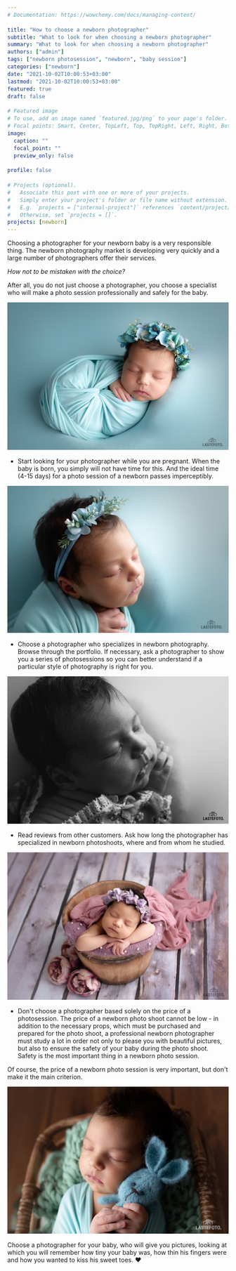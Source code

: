 ```yaml
---
# Documentation: https://wowchemy.com/docs/managing-content/

title: "How to choose a newborn photographer"
subtitle: "What to look for when choosing a newborn photographer"
summary: "What to look for when choosing a newborn photographer"
authors: ["admin"]
tags: ["newborn photosession", "newborn", "baby session"]
categories: ["newborn"]
date: "2021-10-02T10:00:53+03:00"
lastmod: "2021-10-02T10:00:53+03:00"
featured: true
draft: false

# Featured image
# To use, add an image named `featured.jpg/png` to your page's folder.
# Focal points: Smart, Center, TopLeft, Top, TopRight, Left, Right, BottomLeft, Bottom, BottomRight.
image:
  caption: ""
  focal_point: ""
  preview_only: false

profile: false

# Projects (optional).
#   Associate this post with one or more of your projects.
#   Simply enter your project's folder or file name without extension.
#   E.g. `projects = ["internal-project"]` references `content/project/deep-learning/index.md`.
#   Otherwise, set `projects = []`.
projects: [newborn]
---
```

Choosing a photographer for your newborn baby is a very responsible thing. The newborn photography market is developing very quickly and a large number of photographers offer their services.

_How not to be mistaken with the choice?_

After all, you do not just choose a photographer, you choose a specialist who will make a photo session professionally and safely for the baby.

![newborn photosession](./newborn-photographer-1.jpg)

* Start looking for your photographer while you are pregnant. When the baby is born, you simply will not have time for this. And the ideal time (4-15 days) for a photo session of a newborn passes imperceptibly.

![newborn photo session in Tallinn](./newborn-photographer-2.jpg)

* Choose a photographer who specializes in newborn photography. Browse through the portfolio. If necessary, ask a photographer to show you a series of photosessions so you can better understand if a particular style of photography is right for you.

![newborn session in Tallinn](./newborn-photographer-3.jpg)

* Read reviews from other customers. Ask how long the photographer has specialized in newborn photoshoots, where and from whom he studied.

![newborn photosession in Tallinn](./newborn-photographer-4.jpg)

* Don't choose a photographer based solely on the price of a photosession. The price of a newborn photo shoot cannot be low - in addition to the necessary props, which must be purchased and prepared for the photo shoot, a professional newborn photographer must study a lot in order not only to please you with beautiful pictures, but also to ensure the safety of your baby during the photo shoot. Safety is the most important thing in a newborn photo session.

Of course, the price of a newborn photo session is very important, but don't make it the main criterion.

![newborn session in the studio](./newborn-photographer-5.jpg)

Choose a photographer for your baby, who will give you pictures, looking at which you will remember how tiny your baby was, how thin his fingers were and how you wanted to kiss his sweet toes. ❤️